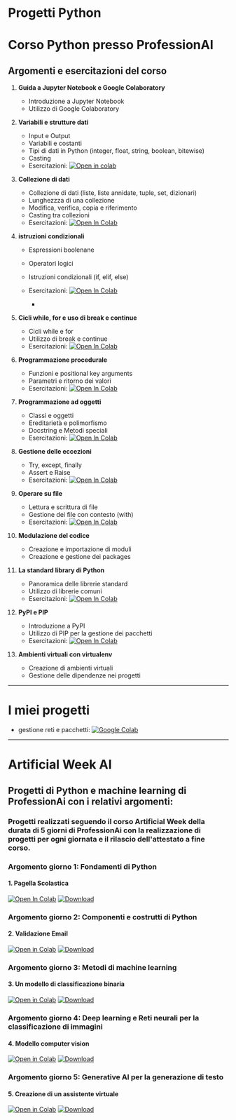 <!-- # progett_python -->
# Progetti Python

# Corso Python presso ProfessionAI

## Argomenti e esercitazioni del corso

1. **Guida a Jupyter Notebook e Google Colaboratory**
   - Introduzione a Jupyter Notebook
   - Utilizzo di Google Colaboratory

2. **Variabili e strutture dati**
   - Input e Output
   - Variabili e costanti
   - Tipi di dati in Python (integer, float, string, boolean, bitewise)
   - Casting
   - Esercitazioni: [![Open in colab](https://colab.research.google.com/assets/colab-badge.svg)](https://colab.research.google.com/drive/1qDiOsha9DXUOT420CciRIBZrYPjp7LsU?usp=drive_link)


3. **Collezione di dati**
   - Collezione di dati (liste, liste annidate, tuple, set, dizionari)
   - Lunghezzza di una collezione
   - Modifica, verifica, copia e riferimento
   - Casting tra collezioni
   - Esercitazioni: [![Open In Colab](https://colab.research.google.com/assets/colab-badge.svg)](https://colab.research.google.com/drive/1UokOtBKNQ0GWnoF9LBnDnGYC7vNNRUUS?usp=drive_link)



4. **istruzioni condizionali**
   - Espressioni boolenane
   - Operatori logici
   - Istruzioni condizionali (if, elif, else)
   - Esercitazioni: [![Open In Colab](https://colab.research.google.com/assets/colab-badge.svg)](https://colab.research.google.com/drive/1y5P1XfQ4it6g8K7K2S73KXDbtrpR3vjk?usp=sharing)

     - 
5. **Cicli while, for e uso di break e continue**
   - Cicli while e for
   - Utilizzo di break e continue
   - Esercitazioni: [![Open In Colab](https://colab.research.google.com/assets/colab-badge.svg)](https://colab.research.google.com/drive/1Odft5-ylC48AZ1QHtStwGKa-0y5Q7HiP?usp=drive_link)


6. **Programmazione procedurale**
   - Funzioni e positional key arguments
   - Parametri e ritorno dei valori
   - Esercitazioni: [![Open In Colab](https://colab.research.google.com/assets/colab-badge.svg)](https://colab.research.google.com/drive/1dKm52bDnvaPbOe-Yiv_qlTI0KqmK0B5M?usp=drive_link)


7. **Programmazione ad oggetti**
   - Classi e oggetti
   - Ereditarietà e polimorfismo
   - Docstring e Metodi speciali
   - Esercitazioni: [![Open In Colab](https://colab.research.google.com/assets/colab-badge.svg)](https://colab.research.google.com/drive/1dqqjuc8iUesKdmaZlYjuwRW1bgo5nqVO?usp=drive_link)


8. **Gestione delle eccezioni**
   - Try, except, finally
   - Assert e Raise
   - Esercitazioni: [![Open In Colab](https://colab.research.google.com/assets/colab-badge.svg)](https://colab.research.google.com/drive/1YVWZ78sfFbr3U3Pd8HAJ5sC1K8VEzDxT?usp=drive_link)

9. **Operare su file**
    - Lettura e scrittura di file
    - Gestione dei file con contesto (with)
    - Esercitazioni: [![Open In Colab](https://colab.research.google.com/assets/colab-badge.svg)](https://colab.research.google.com/drive/1Gv4F0D0rc6HcQV98UdXWPRQnZJ8v2j7r?usp=drive_link)


10. **Modulazione del codice**
    - Creazione e importazione di moduli
    - Creazione e gestione dei packages

11. **La standard library di Python**
    - Panoramica delle librerie standard
    - Utilizzo di librerie comuni
    - Esercitazioni: [![Open In Colab](https://colab.research.google.com/assets/colab-badge.svg)](https://colab.research.google.com/drive/1-H2wVBXOBt1s-ls7LTIbqgRleNV17CyP?usp=drive_link)

12. **PyPI e PIP**
    - Introduzione a PyPI
    - Utilizzo di PIP per la gestione dei pacchetti
    - Esercitazioni: [![Open In Colab](https://colab.research.google.com/assets/colab-badge.svg)](https://colab.research.google.com/drive/1VE6yjpB9WwkHhsIQwPp12FC6RIpwnobX?usp=drive_link)


13. **Ambienti virtuali con virtualenv**
    - Creazione di ambienti virtuali
    - Gestione delle dipendenze nei progetti

---
# I miei progetti
- gestione reti e pacchetti: [![Google Colab](https://img.shields.io/badge/Google%20Colab-Open-brightgreen?logo=google-colab&logoColor=white&style=flat-square)](https://colab.research.google.com/drive/1bKGWcBzrAcxYRc0Sn5wB34ETRgenR1O_)


---
# Artificial Week AI

## Progetti di Python e machine learning di ProfessionAi con i relativi argomenti:
### Progetti realizzati seguendo il corso Artificial Week della durata di 5 giorni di ProfessionAi con la realizzazione di progetti per ogni giornata e il rilascio dell'attestato a fine corso.

### Argomento giorno 1: Fondamenti di Python
#### 1. Pagella Scolastica
   [![Open In Colab](https://colab.research.google.com/assets/colab-badge.svg)](https://colab.research.google.com/drive/19HiSkpnZaje_M6K-DGRaulw7QZ9LoKop?usp=sharing)
   [![Download](https://img.shields.io/badge/Download-File-blue.svg)](Pagella_scolastica.py)
   
### Argomento giorno 2: Componenti e costrutti di Python
#### 2. Validazione Email
[![Open in Colab](https://colab.research.google.com/assets/colab-badge.svg)](https://colab.research.google.com/drive/1vHL4H8sjVG7Qp6zcqXkYzgY6ypSGsumo?usp=sharing)
[![Download](https://img.shields.io/badge/Download-File-blue.svg)](Validazione_email.py)

### Argomento giorno 3: Metodi di machine learning
#### 3. Un modello di classificazione binaria
[![Open in Colab](https://colab.research.google.com/assets/colab-badge.svg)](https://colab.research.google.com/drive/18OZXU3h1lGXKbZtHlpcmi300YrSSAeRo?usp=sharing)
[![Download](https://img.shields.io/badge/Download-File-blue.svg)](Modello_di_classificazione.py)

### Argomento giorno 4: Deep learning e Reti neurali per la classificazione di immagini
#### 4. Modello computer vision
 [![Open in Colab](https://colab.research.google.com/assets/colab-badge.svg)](https://colab.research.google.com/drive/1PunSiNxZDaRuEiLZSRKk_kuVNnRAQ7kg?usp=sharing)
 [![Download](https://img.shields.io/badge/Download-File-blue)](Modello_di_computer_vision.py)

### Argomento giorno 5: Generative AI per la generazione di testo
#### 5. Creazione di un assistente virtuale
[![Open in Colab](https://colab.research.google.com/assets/colab-badge.svg)](https://colab.research.google.com/drive/1gkFUohyNac0E-uO8HdwgS59neCjCvLUy?usp=sharing)
 [![Download](https://img.shields.io/badge/Download-File-blue)](Assistente_virtuale.py)
